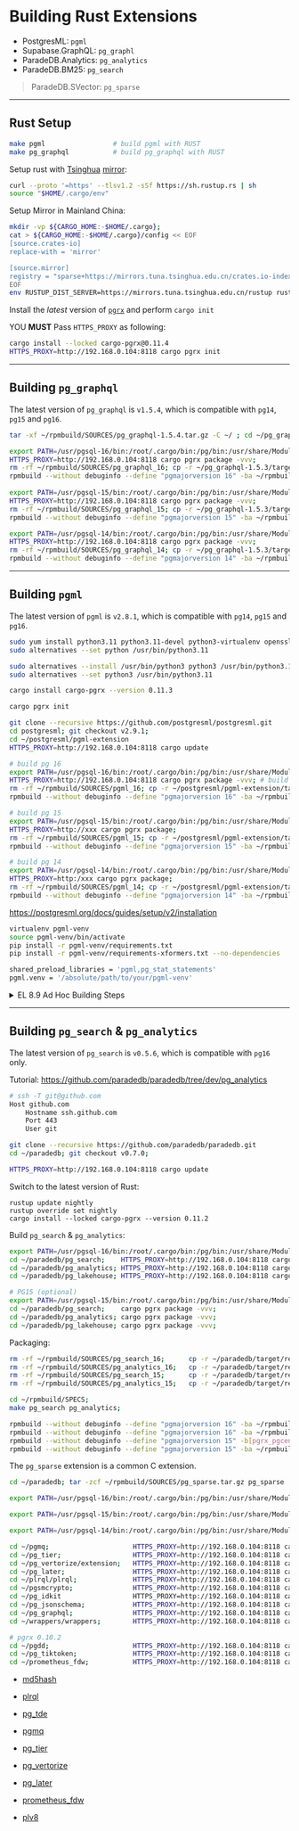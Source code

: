 # Building Rust Extensions

- PostgresML: `pgml`
- Supabase.GraphQL: `pg_graphl`
- ParadeDB.Analytics: `pg_analytics`
- ParadeDB.BM25: `pg_search`

> ParadeDB.SVector: `pg_sparse`

----------

## Rust Setup

```bash
make pgml                 # build pgml with RUST
make pg_graphql           # build pg_graphql with RUST
```

Setup rust with [Tsinghua](https://mirrors.tuna.tsinghua.edu.cn/help/rustup/) [mirror](https://mirrors.tuna.tsinghua.edu.cn/help/rustup/):

```bash
curl --proto '=https' --tlsv1.2 -sSf https://sh.rustup.rs | sh
source "$HOME/.cargo/env"
```

Setup Mirror in Mainland China:

```bash
mkdir -vp ${CARGO_HOME:-$HOME/.cargo};
cat > ${CARGO_HOME:-$HOME/.cargo}/config << EOF
[source.crates-io]
replace-with = 'mirror'

[source.mirror]
registry = "sparse+https://mirrors.tuna.tsinghua.edu.cn/crates.io-index/"
EOF
env RUSTUP_DIST_SERVER=https://mirrors.tuna.tsinghua.edu.cn/rustup rustup install stable
```


Install the *latest* version of [`pgrx`](https://github.com/pgcentralfoundation/pgrx) and perform `cargo init`

YOU **MUST** Pass `HTTPS_PROXY` as following:

```bash
cargo install --locked cargo-pgrx@0.11.4
HTTPS_PROXY=http://192.168.0.104:8118 cargo pgrx init 
```



----------

## Building `pg_graphql`

The latest version of `pg_graphql` is `v1.5.4`, which is compatible with `pg14`, `pg15` and `pg16`.

```bash
tar -xf ~/rpmbuild/SOURCES/pg_graphql-1.5.4.tar.gz -C ~/ ; cd ~/pg_graphql-1.5.4

export PATH=/usr/pgsql-16/bin:/root/.cargo/bin:/pg/bin:/usr/share/Modules/bin:/usr/lib64/ccache:/usr/local/sbin:/usr/local/bin:/usr/sbin:/usr/bin:/root/bin:/home/vagrant/.cargo/bin;
HTTPS_PROXY=http://192.168.0.104:8118 cargo pgrx package -vvv; 
rm -rf ~/rpmbuild/SOURCES/pg_graphql_16; cp -r ~/pg_graphql-1.5.3/target/release/pg_graphql-pg16 ~/rpmbuild/SOURCES/pg_graphql_16;
rpmbuild --without debuginfo --define "pgmajorversion 16" -ba ~/rpmbuild/SPECS/pg_graphql.spec ;
 
export PATH=/usr/pgsql-15/bin:/root/.cargo/bin:/pg/bin:/usr/share/Modules/bin:/usr/lib64/ccache:/usr/local/sbin:/usr/local/bin:/usr/sbin:/usr/bin:/root/bin:/home/vagrant/.cargo/bin;
HTTPS_PROXY=http://192.168.0.104:8118 cargo pgrx package -vvv;
rm -rf ~/rpmbuild/SOURCES/pg_graphql_15; cp -r ~/pg_graphql-1.5.3/target/release/pg_graphql-pg15 ~/rpmbuild/SOURCES/pg_graphql_15;
rpmbuild --without debuginfo --define "pgmajorversion 15" -ba ~/rpmbuild/SPECS/pg_graphql.spec ;

export PATH=/usr/pgsql-14/bin:/root/.cargo/bin:/pg/bin:/usr/share/Modules/bin:/usr/lib64/ccache:/usr/local/sbin:/usr/local/bin:/usr/sbin:/usr/bin:/root/bin:/home/vagrant/.cargo/bin;
HTTPS_PROXY=http://192.168.0.104:8118 cargo pgrx package -vvv;
rm -rf ~/rpmbuild/SOURCES/pg_graphql_14; cp -r ~/pg_graphql-1.5.3/target/release/pg_graphql-pg14 ~/rpmbuild/SOURCES/pg_graphql_14;
rpmbuild --without debuginfo --define "pgmajorversion 14" -ba ~/rpmbuild/SPECS/pg_graphql.spec ;
```

----------------

## Building `pgml`

The latest version of `pgml` is `v2.8.1`, which is compatible with `pg14`, `pg15` and `pg16`.

```bash
sudo yum install python3.11 python3.11-devel python3-virtualenv openssl openssl-devel cmake pkg-config libomp libomp-devel openblas* llvm llvm-devel lld openblas*
sudo alternatives --set python /usr/bin/python3.11

sudo alternatives --install /usr/bin/python3 python3 /usr/bin/python3.11 1
sudo alternatives --set python3 /usr/bin/python3.11

cargo install cargo-pgrx --version 0.11.3

cargo pgrx init

git clone --recursive https://github.com/postgresml/postgresml.git
cd postgresml; git checkout v2.9.1; 
cd ~/postgresml/pgml-extension
HTTPS_PROXY=http://192.168.0.104:8118 cargo update
```

```bash
# build pg 16
export PATH=/usr/pgsql-16/bin:/root/.cargo/bin:/pg/bin:/usr/share/Modules/bin:/usr/lib64/ccache:/usr/local/sbin:/usr/local/bin:/usr/sbin:/usr/bin:/root/bin:/home/vagrant/.cargo/bin;
HTTPS_PROXY=http://192.168.0.104:8118 cargo pgrx package -vvv; # build pg 16
rm -rf ~/rpmbuild/SOURCES/pgml_16; cp -r ~/postgresml/pgml-extension/target/release/pgml-pg16 ~/rpmbuild/SOURCES/pgml_16;
rpmbuild --without debuginfo --define "pgmajorversion 16" -ba ~/rpmbuild/SPECS/pgml.spec

# build pg 15
export PATH=/usr/pgsql-15/bin:/root/.cargo/bin:/pg/bin:/usr/share/Modules/bin:/usr/lib64/ccache:/usr/local/sbin:/usr/local/bin:/usr/sbin:/usr/bin:/root/bin:/home/vagrant/.cargo/bin;
HTTPS_PROXY=http://xxx cargo pgrx package; 
rm -rf ~/rpmbuild/SOURCES/pgml_15; cp -r ~/postgresml/pgml-extension/target/release/pgml-pg15 ~/rpmbuild/SOURCES/pgml_15;
rpmbuild --without debuginfo --define "pgmajorversion 15" -ba ~/rpmbuild/SPECS/pgml.spec

# build pg 14
export PATH=/usr/pgsql-14/bin:/root/.cargo/bin:/pg/bin:/usr/share/Modules/bin:/usr/lib64/ccache:/usr/local/sbin:/usr/local/bin:/usr/sbin:/usr/bin:/root/bin:/home/vagrant/.cargo/bin;
HTTPS_PROXY=http:/xxx cargo pgrx package;
rm -rf ~/rpmbuild/SOURCES/pgml_14; cp -r ~/postgresml/pgml-extension/target/release/pgml-pg14 ~/rpmbuild/SOURCES/pgml_14;
rpmbuild --without debuginfo --define "pgmajorversion 14" -ba ~/rpmbuild/SPECS/pgml.spec
```

https://postgresml.org/docs/guides/setup/v2/installation

```bash
virtualenv pgml-venv
source pgml-venv/bin/activate
pip install -r pgml-venv/requirements.txt
pip install -r pgml-venv/requirements-xformers.txt --no-dependencies

shared_preload_libraries = 'pgml,pg_stat_statements'
pgml.venv = '/absolute/path/to/your/pgml-venv'
```


<details><summary>EL 8.9 Ad Hoc Building Steps</summary>

PostgresML Use C++ 17 features, you have to use GCC 10+ with static link to compile it on RockyLinux 7.x

```bash
sudo dnf install gcc-toolset-13
source /opt/rh/gcc-toolset-13/enable
export CC=/opt/rh/gcc-toolset-13/root/usr/bin/gcc
export CXX=/opt/rh/gcc-toolset-13/root/usr/bin/g++
export LD_LIBRARY_PATH=/opt/rh/gcc-toolset-13/root/usr/lib64:$LD_LIBRARY_PATH
```

Change `build.rs`:

```bash
fn main() {
    println!("cargo:rustc-link-lib=static=stdc++fs");
    println!("cargo:rustc-link-search=native=/opt/rh/gcc-toolset-13/root/usr/lib/gcc/x86_64-redhat-linux/13");
}
```

Change `Cargo.toml`

```bash
[build-dependencies]
+++ cc = "1.0"
```

</details>



----------

## Building `pg_search` & `pg_analytics`

The latest version of `pg_search` is `v0.5.6`, which is compatible with `pg16` only.

Tutorial: https://github.com/paradedb/paradedb/tree/dev/pg_analytics


```bash
# ssh -T git@github.com
Host github.com
    Hostname ssh.github.com
    Port 443
    User git
```

```bash
git clone --recursive https://github.com/paradedb/paradedb.git
cd ~/paradedb; git checkout v0.7.0;

HTTPS_PROXY=http://192.168.0.104:8118 cargo update
```

Switch to the latest version of Rust:

```bsah
rustup update nightly
rustup override set nightly
cargo install --locked cargo-pgrx --version 0.11.2
```

Build `pg_search` & `pg_analytics`:

```bash
export PATH=/usr/pgsql-16/bin:/root/.cargo/bin:/pg/bin:/usr/share/Modules/bin:/usr/lib64/ccache:/usr/local/sbin:/usr/local/bin:/usr/sbin:/usr/bin:/root/bin:/home/vagrant/.cargo/bin;
cd ~/paradedb/pg_search;    HTTPS_PROXY=http://192.168.0.104:8118 cargo pgrx package  -vvv; 
cd ~/paradedb/pg_analytics; HTTPS_PROXY=http://192.168.0.104:8118 cargo pgrx package  -vvv;
cd ~/paradedb/pg_lakehouse; HTTPS_PROXY=http://192.168.0.104:8118 cargo pgrx package  -vvv; 

# PG15 (optional)
export PATH=/usr/pgsql-15/bin:/root/.cargo/bin:/pg/bin:/usr/share/Modules/bin:/usr/lib64/ccache:/usr/local/sbin:/usr/local/bin:/usr/sbin:/usr/bin:/root/bin:/home/vagrant/.cargo/bin;
cd ~/paradedb/pg_search;    cargo pgrx package -vvv; 
cd ~/paradedb/pg_analytics; cargo pgrx package -vvv;
cd ~/paradedb/pg_lakehouse; cargo pgrx package -vvv;
```

Packaging:

```bash
rm -rf ~/rpmbuild/SOURCES/pg_search_16;      cp -r ~/paradedb/target/release/pg_search-pg16      ~/rpmbuild/SOURCES/pg_search_16;
rm -rf ~/rpmbuild/SOURCES/pg_analytics_16;   cp -r ~/paradedb/target/release/pg_analytics-pg16   ~/rpmbuild/SOURCES/pg_analytics_16;
rm -rf ~/rpmbuild/SOURCES/pg_search_15;      cp -r ~/paradedb/target/release/pg_search-pg15      ~/rpmbuild/SOURCES/pg_search_15;
rm -rf ~/rpmbuild/SOURCES/pg_analytics_15;   cp -r ~/paradedb/target/release/pg_analytics-pg15   ~/rpmbuild/SOURCES/pg_analytics_15;

cd ~/rpmbuild/SPECS;
make pg_search pg_analytics;

rpmbuild --without debuginfo --define "pgmajorversion 16" -ba ~/rpmbuild/SPECS/pg_search.spec
rpmbuild --without debuginfo --define "pgmajorversion 16" -ba ~/rpmbuild/SPECS/pg_analytics.spec
rpmbuild --without debuginfo --define "pgmajorversion 15" -b[pgrx_pgcentralfoundation_ce9c076b5d3e84baf3eb56475277f699228f4160.json](..%2F..%2Fpgrx_pgcentralfoundation_ce9c076b5d3e84baf3eb56475277f699228f4160.json)a ~/rpmbuild/SPECS/pg_search.spec
rpmbuild --without debuginfo --define "pgmajorversion 15" -ba ~/rpmbuild/SPECS/pg_analytics.spec
```


The `pg_sparse` extension is a common C extension.

```bash
cd ~/paradedb; tar -zcf ~/rpmbuild/SOURCES/pg_sparse.tar.gz pg_sparse
```






```bash
export PATH=/usr/pgsql-16/bin:/root/.cargo/bin:/pg/bin:/usr/share/Modules/bin:/usr/lib64/ccache:/usr/local/sbin:/usr/local/bin:/usr/sbin:/usr/bin:/root/bin:/home/vagrant/.cargo/bin;

export PATH=/usr/pgsql-15/bin:/root/.cargo/bin:/pg/bin:/usr/share/Modules/bin:/usr/lib64/ccache:/usr/local/sbin:/usr/local/bin:/usr/sbin:/usr/bin:/root/bin:/home/vagrant/.cargo/bin;

export PATH=/usr/pgsql-14/bin:/root/.cargo/bin:/pg/bin:/usr/share/Modules/bin:/usr/lib64/ccache:/usr/local/sbin:/usr/local/bin:/usr/sbin:/usr/bin:/root/bin:/home/vagrant/.cargo/bin;

cd ~/pgmq;                     HTTPS_PROXY=http://192.168.0.104:8118 cargo pgrx package  -vv;
cd ~/pg_tier;                  HTTPS_PROXY=http://192.168.0.104:8118 cargo pgrx package  -vv;
cd ~/pg_vertorize/extension;   HTTPS_PROXY=http://192.168.0.104:8118 cargo pgrx package  -vv;
cd ~/pg_later;                 HTTPS_PROXY=http://192.168.0.104:8118 cargo pgrx package  -vv;
cd ~/plrql/plrql;              HTTPS_PROXY=http://192.168.0.104:8118 cargo pgrx package  -vv;
cd ~/pgsmcrypto;               HTTPS_PROXY=http://192.168.0.104:8118 cargo pgrx package  -vv;
cd ~/pg_idkit                  HTTPS_PROXY=http://192.168.0.104:8118 cargo pgrx package  -vv;
cd ~/pg_jsonschema;            HTTPS_PROXY=http://192.168.0.104:8118 cargo pgrx package  -vv;
cd ~/pg_graphql;               HTTPS_PROXY=http://192.168.0.104:8118 cargo pgrx package  -vv;
cd ~/wrappers/wrappers;        HTTPS_PROXY=http://192.168.0.104:8118 cargo pgrx package  -vv;

# pgrx 0.10.2
cd ~/pgdd;                     HTTPS_PROXY=http://192.168.0.104:8118 cargo pgrx package  -vvv; 
cd ~/pg_tiktoken;              HTTPS_PROXY=http://192.168.0.104:8118 cargo pgrx package  -vvv;
cd ~/prometheus_fdw;           HTTPS_PROXY=http://192.168.0.104:8118 cargo pgrx package  -vvv;
```



- [md5hash](https://github.com/tvondra/md5hash)
- [plrql](https://github.com/kaspermarstal/plprql)
- [pg_tde](https://github.com/Percona-Lab/pg_tde/tree/1.0.0-alpha)


- [pgmq](https://github.com/tembo-io/pgmq)
- [pg_tier](https://github.com/tembo-io/pg_tier)
- [pg_vertorize](https://github.com/tembo-io/pg_vectorize)
- [pg_later](https://github.com/tembo-io/pg_later)
- [prometheus_fdw](https://github.com/tembo-io/prometheus_fdw)
- [plv8](https://github.com/plv8/plv8)
